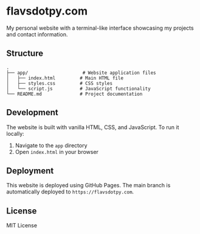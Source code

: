 # flavsdotpy.com

My personal website with a terminal-like interface showcasing my projects and contact information.

## Structure

```
.
├── app/                    # Website application files
│   ├── index.html         # Main HTML file
│   ├── styles.css         # CSS styles
│   └── script.js          # JavaScript functionality
└── README.md              # Project documentation
```

## Development

The website is built with vanilla HTML, CSS, and JavaScript. To run it locally:

1. Navigate to the `app` directory
2. Open `index.html` in your browser

## Deployment

This website is deployed using GitHub Pages. The main branch is automatically deployed to `https://flavsdotpy.com`.

## License

MIT License 
